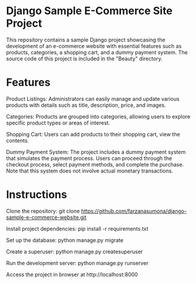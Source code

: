 <h1>Django Sample E-Commerce Site Project</h1>

This repository contains a sample Django project showcasing the development of an e-commerce website with essential features such as products, categories, a shopping cart, and a dummy payment system. The source code of this project is included in the "Beauty" directory.

<h1>Features</h1>

Product Listings: Administrators can easily manage and update various products with details such as title, description, price, and images.

Categories: Products are grouped into categories, allowing users to explore specific product types or areas of interest.

Shopping Cart: Users can add products to their shopping cart, view the contents. 

Dummy Payment System: The project includes a dummy payment system that simulates the payment process. Users can proceed through the checkout process, select payment methods, and complete the purchase. Note that this system does not involve actual monetary transactions.

<h1>Instructions</h1>

Clone the repository: git clone https://github.com/farzanasumona/django-sample-e-commerce-website.git

Install project dependencies: pip install -r requirements.txt

Set up the database: python manage.py migrate

Create a superuser: python manage.py createsuperuser

Run the development server: python manage.py runserver

Access the project in browser at http://localhost:8000
